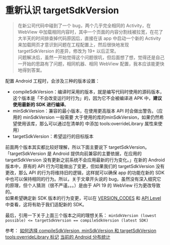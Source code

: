 # 重新认识 targetSdkVersion
> 在新公司代码中碰到了一个 bug，两个几乎完全相同的 Activity，在 WebView 中加载相同内容时，其中一个页面的内容分割线被拉宽，在花了大半天的时间排查掉代码原因后，直接在该 app 中启动一个新的 Activity 来加载网页才意识到问题在工程配置上，然后很快地发现 targetSdkVersion 的差异，修改为 19+ 以后正常。  
> 问题解决后，虽然一开始觉得这个问题很坑，但后面想了想，觉得还是自己一开始的思路有了问题，相同机器、相同 WebView 配置，我本应该能更快地得到答案。  

配置 Android 工程时，会涉及三种的版本设置：
+ compileSdkVersion：编译时采用的版本，就是编写代码时使用的源码版本，这个版本是「不会改变运行时行为」的，因为它不会被编译进 APK 中，**建议使用最新的 SDK 进行编译**。
+ minSdkVersion：兼容的最小版本，在使用更高版本 API 时会做出警告。（应用的 minSdkVersion 一般需要 大于使用的库的minSdkVersion，如果仍然希望使用该库，那么可以通过在清单的 <uses-sdk> 中添加  tools:overrideLibrary 属性来使用）
+ targetSdkVersion：希望运行的目标版本

前面两个版本其实都比较好理解，所以下面主要说下 targetSdkVersion。  
「targetSdkVersion 是 Android 提供向前兼容的主要依据，在应用的 targetSdkVersion 没有更新之前系统不会应用最新的行为变化。」在新的 Android 版本中，原有的 API 行为可能做出了变更，但如果我们的 targetSdkVersion 没有更改，那么 API 的行为将维持旧的逻辑，这样就可以确保 app 的功能在新的 SDK 中也可以保持相同的行为。所以，关于文章开头说的 bug，虽然没有深入细究它的原理，但个人猜测（很不严谨。。。）是由于 API 19 的 WebView 行为更改导致的。  
如果希望确定新 SDK 版本的行为变更，可以在 [VERSION_CODES](http://developer.android.com/reference/android/os/Build.VERSION_CODES.html?utm_campaign=adp_series_sdkversion_010616&utm_source=medium&utm_medium=blog) 和 [API Level](http://developer.android.com/guide/topics/manifest/uses-sdk-element.html?utm_campaign=adp_series_sdkversion_010616&utm_source=medium&utm_medium=blog#ApiLevels) 中查看，这将有助于我们适配新的 SDK。  

最后，引用一下关于上面三个版本之间的理想关系：
`minSdkVersion (lowest possible) <= targetSdkVersion == compileSdkVersion (latest SDK)`







参考：
[如何选择 compileSdkVersion, minSdkVersion 和 targetSdkVersion](https://chinagdg.org/2016/01/picking-your-compilesdkversion-minsdkversion-targetsdkversion/)
 [tools:overrideLibrary 标记](https://developer.android.com/studio/build/manifest-merge.html?#wzxhzdk49uses-sdk)
[当前的 Android 分布统计](http://developer.android.com/about/dashboards/index.html)
